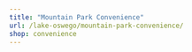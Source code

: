 ```yaml
---
title: "Mountain Park Convenience"
url: /lake-oswego/mountain-park-convenience/
shop: convenience
---
```

